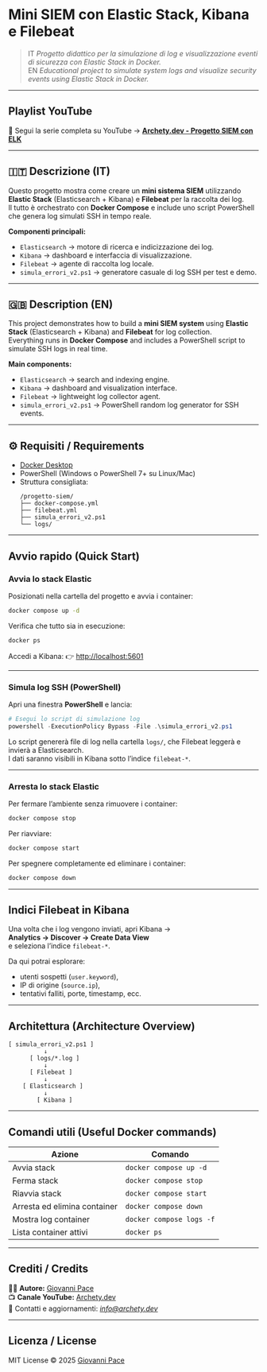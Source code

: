 # Mini SIEM con Elastic Stack, Kibana e Filebeat

> IT *Progetto didattico per la simulazione di log e visualizzazione eventi di sicurezza con Elastic Stack in Docker.*  
> EN *Educational project to simulate system logs and visualize security events using Elastic Stack in Docker.*

---

## Playlist YouTube
🎥 Segui la serie completa su YouTube → [**Archety.dev - Progetto SIEM con ELK**](https://www.youtube.com/playlist?list=PLoZNHBEyxFQG4JR0-EDjUsY9G8dfS2idl)  

---

## 🇮🇹 Descrizione (IT)

Questo progetto mostra come creare un **mini sistema SIEM** utilizzando **Elastic Stack** (Elasticsearch + Kibana) e **Filebeat** per la raccolta dei log.  
Il tutto è orchestrato con **Docker Compose** e include uno script PowerShell che genera log simulati SSH in tempo reale.

**Componenti principali:**
- `Elasticsearch` → motore di ricerca e indicizzazione dei log.  
- `Kibana` → dashboard e interfaccia di visualizzazione.  
- `Filebeat` → agente di raccolta log locale.  
- `simula_errori_v2.ps1` → generatore casuale di log SSH per test e demo.

---

## 🇬🇧 Description (EN)

This project demonstrates how to build a **mini SIEM system** using **Elastic Stack** (Elasticsearch + Kibana) and **Filebeat** for log collection.  
Everything runs in **Docker Compose** and includes a PowerShell script to simulate SSH logs in real time.

**Main components:**
- `Elasticsearch` → search and indexing engine.  
- `Kibana` → dashboard and visualization interface.  
- `Filebeat` → lightweight log collector agent.  
- `simula_errori_v2.ps1` → PowerShell random log generator for SSH events.

---

## ⚙️ Requisiti / Requirements

- [Docker Desktop](https://www.docker.com/products/docker-desktop)  
- PowerShell (Windows o PowerShell 7+ su Linux/Mac)
- Struttura consigliata:
  ```
  /progetto-siem/
  ├── docker-compose.yml
  ├── filebeat.yml
  ├── simula_errori_v2.ps1
  └── logs/
  ```

---

## Avvio rapido (Quick Start)

### Avvia lo stack Elastic
Posizionati nella cartella del progetto e avvia i container:

```bash
docker compose up -d
```

Verifica che tutto sia in esecuzione:
```bash
docker ps
```

Accedi a Kibana:
👉 [http://localhost:5601](http://localhost:5601)

---

### Simula log SSH (PowerShell)
Apri una finestra **PowerShell** e lancia:

```powershell
# Esegui lo script di simulazione log
powershell -ExecutionPolicy Bypass -File .\simula_errori_v2.ps1
```

Lo script genererà file di log nella cartella `logs/`, che Filebeat leggerà e invierà a Elasticsearch.  
I dati saranno visibili in Kibana sotto l’indice `filebeat-*`.

---

### Arresta lo stack Elastic
Per fermare l’ambiente senza rimuovere i container:
```bash
docker compose stop
```

Per riavviare:
```bash
docker compose start
```

Per spegnere completamente ed eliminare i container:
```bash
docker compose down
```

---

## Indici Filebeat in Kibana

Una volta che i log vengono inviati, apri Kibana →  
**Analytics → Discover → Create Data View**  
e seleziona l’indice `filebeat-*`.

Da qui potrai esplorare:
- utenti sospetti (`user.keyword`),  
- IP di origine (`source.ip`),  
- tentativi falliti, porte, timestamp, ecc.

---

## Architettura (Architecture Overview)

```
[ simula_errori_v2.ps1 ] 
          ↓
      [ logs/*.log ]
          ↓
      [ Filebeat ]
          ↓
    [ Elasticsearch ]
          ↓
        [ Kibana ]
```

---

## Comandi utili (Useful Docker commands)

| Azione | Comando |
|--------|----------|
| Avvia stack | `docker compose up -d` |
| Ferma stack | `docker compose stop` |
| Riavvia stack | `docker compose start` |
| Arresta ed elimina container | `docker compose down` |
| Mostra log container | `docker compose logs -f` |
| Lista container attivi | `docker ps` |

---

## Crediti / Credits

👨‍💻 **Autore:** [Giovanni Pace](https://github.com/johnnypax)  
📺 **Canale YouTube:** [Archety.dev](https://www.youtube.com/@ArchetyDev)  
📧 Contatti e aggiornamenti: *info@archety.dev*  

---

## Licenza / License

MIT License © 2025 [Giovanni Pace](https://github.com/johnnypax)
